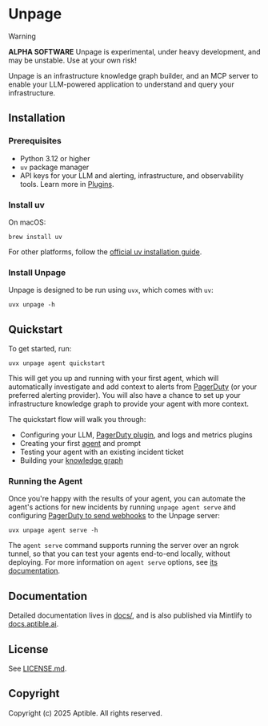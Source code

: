 # Unpage

> [!WARNING]
> **ALPHA SOFTWARE**
> Unpage is experimental, under heavy development, and may be unstable. Use at your own risk!

Unpage is an infrastructure knowledge graph builder, and an MCP server to enable your LLM-powered application to understand and query your infrastructure.

## Installation

### Prerequisites

- Python 3.12 or higher
- `uv` package manager
- API keys for your LLM and alerting, infrastructure, and observability tools. Learn more in [Plugins](https://docs.aptible.ai/concepts/plugins).

### Install uv

On macOS:
```shell
brew install uv
```

For other platforms, follow the [official uv installation guide](https://github.com/astral-sh/uv).

### Install Unpage

Unpage is designed to be run using `uvx`, which comes with `uv`:

```shell
uvx unpage -h
```

## Quickstart

To get started, run:

```shell
uvx unpage agent quickstart
```

This will get you up and running with your first agent, which will automatically investigate and add context to alerts from [PagerDuty](https://docs.aptible.ai/plugins/pagerduty) (or your preferred alerting provider). You will also have a chance to set up your infrastructure knowledge graph to provide your agent with more context.

The quickstart flow will walk you through:

- Configuring your LLM, [PagerDuty plugin](https://docs.aptible.ai/plugins/pagerduty), and logs and metrics plugins
- Creating your first [agent](https://docs.aptible.ai/concepts/agents) and prompt
- Testing your agent with an existing incident ticket
- Building your [knowledge graph](https://docs.aptible.ai/concepts/knowledge-graph)

### Running the Agent

Once you're happy with the results of your agent, you can automate the agent's actions for new incidents by running `unpage agent serve` and configuring [PagerDuty to send webhooks](https://docs.aptible.ai/plugins/pagerduty#webhooks) to the Unpage server:

```shell
uvx unpage agent serve -h
```

The `agent serve` command supports running the server over an ngrok tunnel, so that you can test your agents end-to-end locally, without deploying. For more information on `agent serve` options, see [its documentation](https://docs.aptible.ai/commands/agent#subcommand%3A-serve).

## Documentation

Detailed documentation lives in [docs/](docs/), and is also published via Mintlify to [docs.aptible.ai](https://docs.aptible.ai).

## License

See [LICENSE.md](./LICENSE.md).

## Copyright

Copyright (c) 2025 Aptible. All rights reserved.